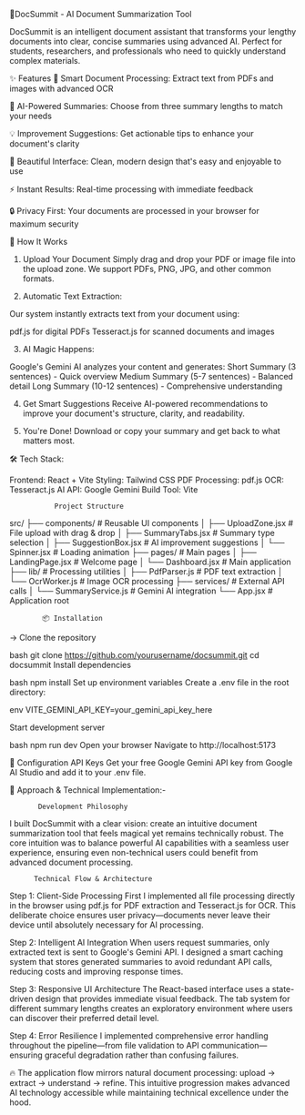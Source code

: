  🚀DocSummit - AI Document Summarization Tool


DocSummit is an intelligent document assistant that transforms your lengthy documents into clear, concise summaries using advanced AI. Perfect for students, researchers, and professionals who need to quickly understand complex materials.

✨ Features
📄 Smart Document Processing: Extract text from PDFs and images with advanced OCR

🤖 AI-Powered Summaries: Choose from three summary lengths to match your needs

💡 Improvement Suggestions: Get actionable tips to enhance your document's clarity

🎨 Beautiful Interface: Clean, modern design that's easy and enjoyable to use

⚡ Instant Results: Real-time processing with immediate feedback

🔒 Privacy First: Your documents are processed in your browser for maximum security

🚀 How It Works
1. Upload Your Document
Simply drag and drop your PDF or image file into the upload zone. We support PDFs, PNG, JPG, and other common formats.

2. Automatic Text Extraction:

Our system instantly extracts text from your document using:

pdf.js for digital PDFs
Tesseract.js for scanned documents and images

3. AI Magic Happens:

Google's Gemini AI analyzes your content and generates:
Short Summary (3 sentences) - Quick overview
Medium Summary (5-7 sentences) - Balanced detail
Long Summary (10-12 sentences) - Comprehensive understanding

4. Get Smart Suggestions
Receive AI-powered recommendations to improve your document's structure, clarity, and readability.

5. You're Done!
Download or copy your summary and get back to what matters most.

🛠️ Tech Stack:

Frontend: React + Vite
Styling: Tailwind CSS
PDF Processing: pdf.js
OCR: Tesseract.js
AI API: Google Gemini
Build Tool: Vite
   
               Project Structure
src/
├── components/          # Reusable UI components
│   ├── UploadZone.jsx  # File upload with drag & drop
│   ├── SummaryTabs.jsx # Summary type selection
│   ├── SuggestionBox.jsx # AI improvement suggestions
│   └── Spinner.jsx     # Loading animation
├── pages/              # Main pages
│   ├── LandingPage.jsx # Welcome page
│   └── Dashboard.jsx   # Main application
├── lib/                # Processing utilities
│   ├── PdfParser.js    # PDF text extraction
│   └── OcrWorker.js    # Image OCR processing
├── services/           # External API calls
│   └── SummaryService.js # Gemini AI integration
└── App.jsx             # Application root


            📦 Installation
-> Clone the repository

bash
git clone https://github.com/yourusername/docsummit.git
cd docsummit
Install dependencies

bash
npm install
Set up environment variables
Create a .env file in the root directory:

env
VITE_GEMINI_API_KEY=your_gemini_api_key_here

Start development server

bash
npm run dev
Open your browser
Navigate to http://localhost:5173

🔧 Configuration
API Keys
Get your free Google Gemini API key from Google AI Studio and add it to your .env file.


🚀 Approach & Technical Implementation:-

           Development Philosophy
I built DocSummit with a clear vision: create an intuitive document summarization tool that feels magical yet remains technically robust. The core intuition was to balance powerful AI capabilities with a seamless user experience, ensuring even non-technical users could benefit from advanced document processing.

          Technical Flow & Architecture
Step 1: Client-Side Processing First
I implemented all file processing directly in the browser using pdf.js for PDF extraction and Tesseract.js for OCR. This deliberate choice ensures user privacy—documents never leave their device until absolutely necessary for AI processing.

Step 2: Intelligent AI Integration
When users request summaries, only extracted text is sent to Google's Gemini API. I designed a smart caching system that stores generated summaries to avoid redundant API calls, reducing costs and improving response times.

Step 3: Responsive UI Architecture
The React-based interface uses a state-driven design that provides immediate visual feedback. The tab system for different summary lengths creates an exploratory environment where users can discover their preferred detail level.

Step 4: Error Resilience
I implemented comprehensive error handling throughout the pipeline—from file validation to API communication—ensuring graceful degradation rather than confusing failures.

🔥 The application flow mirrors natural document processing: upload → extract → understand → refine. This intuitive progression makes advanced AI technology accessible while maintaining technical excellence under the hood.